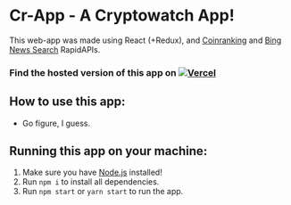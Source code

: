 # Cr-App - A Cryptowatch App!

This web-app was made using React (+Redux), and [Coinranking](https://rapidapi.com/Coinranking/api/coinranking1) and [Bing News Search](https://rapidapi.com/microsoft-azure-org-microsoft-cognitive-services/api/bing-news-search1) RapidAPIs.

### Find the hosted version of this app on <a href="/" ><img alt="Vercel" src="https://img.shields.io/badge/vercel-%23000000.svg?style=for-the-badge&logo=vercel&logoColor=white" /></a>

## How to use this app:
- Go figure, I guess.

## Running this app on your machine:
1. Make sure you have [Node.js](https://nodejs.org/en/) installed!
2. Run ```npm i``` to install all dependencies.
3. Run ```npm start``` or ```yarn start``` to run the app.
